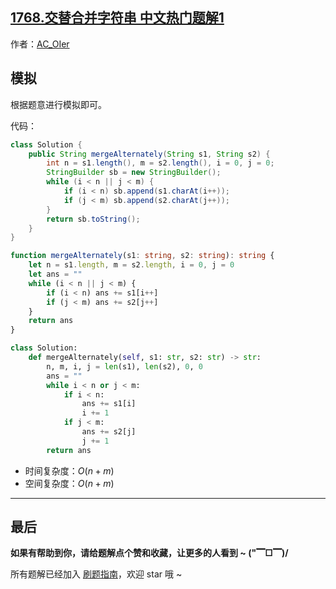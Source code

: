 ## [1768.交替合并字符串 中文热门题解1](https://leetcode.cn/problems/merge-strings-alternately/solutions/100000/by-ac_oier-rjve)

作者：[AC_OIer](https://leetcode.cn/u/AC_OIer)
## 模拟

根据题意进行模拟即可。

代码：
```Java []
class Solution {
    public String mergeAlternately(String s1, String s2) {
        int n = s1.length(), m = s2.length(), i = 0, j = 0;
        StringBuilder sb = new StringBuilder();
        while (i < n || j < m) {
            if (i < n) sb.append(s1.charAt(i++));
            if (j < m) sb.append(s2.charAt(j++));
        }
        return sb.toString();
    }
}
```
```TypeScript []
function mergeAlternately(s1: string, s2: string): string {
    let n = s1.length, m = s2.length, i = 0, j = 0
    let ans = ""
    while (i < n || j < m) {
        if (i < n) ans += s1[i++]
        if (j < m) ans += s2[j++]
    }
    return ans
}
```
```Python []
class Solution:
    def mergeAlternately(self, s1: str, s2: str) -> str:
        n, m, i, j = len(s1), len(s2), 0, 0
        ans = ""
        while i < n or j < m:
            if i < n:
                ans += s1[i]
                i += 1
            if j < m:
                ans += s2[j]
                j += 1
        return ans   
```
* 时间复杂度：$O(n + m)$
* 空间复杂度：$O(n + m)$

---

## 最后

**如果有帮助到你，请给题解点个赞和收藏，让更多的人看到 ~ ("▔□▔)/**

所有题解已经加入 [刷题指南](https://github.com/SharingSource/LogicStack-LeetCode/wiki)，欢迎 star 哦 ~